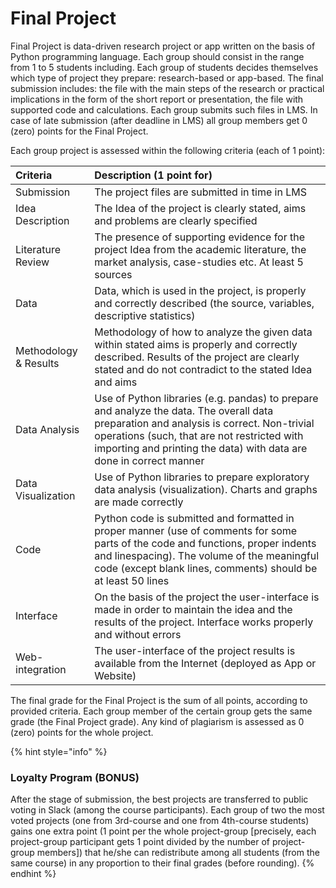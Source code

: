 # Final Project

Final Project is data-driven research project or app written on the basis of Python programming language. Each group should consist in the range from 1 to 5 students including. Each group of students decides themselves which type of project they prepare: research-based or app-based. The final submission includes: the file with the main steps of the research or practical implications in the form of the short report or presentation, the file with supported code and calculations. Each group submits such files in LMS. In case of late submission \(after deadline in LMS\) all group members get 0 \(zero\) points for the Final Project. 

Each group project is assessed within the following criteria \(each of 1 point\):

| Criteria | Description \(1 point for\) |
| :--- | :--- |
| Submission | The project files are submitted in time in LMS |
| Idea Description | The Idea of the project is clearly stated, aims and problems are clearly specified |
| Literature Review | The presence of supporting evidence for the project Idea from the academic literature, the market analysis, case-studies etc. At least 5 sources |
| Data | Data, which is used in the project, is properly and correctly described \(the source, variables, descriptive statistics\) |
| Methodology & Results | Methodology of how to analyze the given data within stated aims is properly and correctly described. Results of the project are clearly stated and do not contradict to the stated Idea and aims |
| Data Analysis | Use of Python libraries \(e.g. pandas\) to prepare and analyze the data. The overall data preparation and analysis is correct. Non-trivial operations \(such, that are not restricted with importing and printing the data\) with data are done in correct manner |
| Data Visualization | Use of Python libraries to prepare exploratory data analysis \(visualization\). Charts and graphs are made correctly |
| Code | Python code is submitted and formatted in proper manner \(use of comments for some parts of the code and functions, proper indents and linespacing\). The volume of the meaningful code \(except blank lines, comments\) should be at least 50 lines |
| Interface | On the basis of the project the user-interface is made in order to maintain the idea and the results of the project. Interface works properly and without errors |
| Web-integration | The user-interface of the project results is available from the Internet \(deployed as App or Website\) |

The final grade for the Final Project is the sum of all points, according to provided criteria. Each group member of the certain group gets the same grade \(the Final Project grade\). Any kind of plagiarism is assessed as 0 \(zero\) points for the whole project.

{% hint style="info" %}
### Loyalty Program \(BONUS\)

After the stage of submission, the best projects are transferred to public voting in Slack \(among the course participants\). Each group of two the most voted projects \(one from 3rd-course and one from 4th-course students\) gains one extra point \(1 point per the whole project-group \[precisely, each project-group participant gets 1 point divided by the number of project-group members\]\) that he/she can redistribute among all students \(from the same course\) in any proportion to their final grades \(before rounding\).
{% endhint %}

